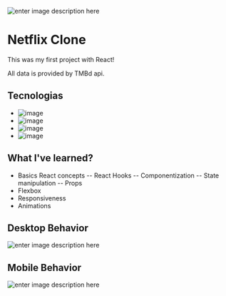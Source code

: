 ![enter image description here](https://github.com/pmenta/netflix-clone/blob/master/github/desktop-behavior.gif?raw=true)


# Netflix Clone

This was my first project with React!

All data is provided by TMBd api.

## Tecnologias

- ![image](https://img.shields.io/badge/HTML5-E34F26?style=for-the-badge&logo=html5&logoColor=white)
- ![image](https://img.shields.io/badge/CSS3-1572B6?style=for-the-badge&logo=css3&logoColor=white)
- ![image](https://img.shields.io/badge/JavaScript-323330?style=for-the-badge&logo=javascript&logoColor=F7DF1E)
- ![image](https://img.shields.io/badge/react%20-%2320232a.svg?&style=for-the-badge&logo=react&logoColor=%2361DAFB"/>)

## What I've learned?

-   Basics React concepts
--  React Hooks
--  Componentization
--  State manipulation
--  Props
-   Flexbox
-   Responsiveness
-   Animations

## [](https://github.com/pmenta/netflix-clone/blob/master/github/modal-desktop-behavior.gif?raw=true)Desktop Behavior

![enter image description here](https://github.com/pmenta/netflix-clone/blob/master/github/modal-desktop-behavior.gif?raw=true)

## [](https://github.com/pmenta/netflix-clone/blob/master/github/mobile-behavior.gif?raw=true)Mobile Behavior

![enter image description here](https://github.com/pmenta/netflix-clone/blob/master/github/mobile-behavior.gif?raw=true)
